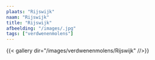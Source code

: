 ```yaml
---
plaats: "Rijswijk"
naam: "Rijswijk"
title: "Rijswijk"
afbeelding: "/images/.jpg"
tags: ["verdwenenmolens"]
---
```


{{< gallery dir="/images/verdwenenmolens/Rijswijk" //>}}